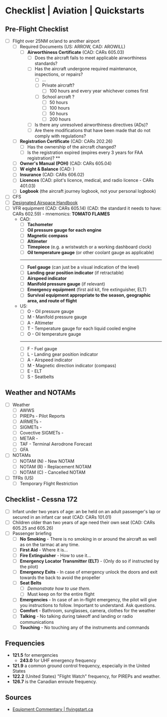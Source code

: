 # Checklist | Aviation | Quickstarts
## Pre-Flight Checklist
- [ ] Flight over 25NM or/and to another airport
  - [ ] Required Documents (US: ARROW, CAD: AROWILL)
    - [ ] **Airworthiness Certificate** (CAD: CARs 605.03)
      - [ ] Does the aircraft fails to meet applicable airworthiness standards?
      - [ ] Has the aircraft undergone required maintenance, inspections, or repairs?
        - [ ] ...
        - [ ] Private aircraft?
          - [ ] 100 hours and every year whichever comes first
        - [ ] School arcraft ?
          - [ ] 50 hours
          - [ ] 100 hours
          - [ ] 50 hours
          - [ ] 200 hours
      - [ ] Is there any unresolved airworthiness directives (ADs)?
      - [ ] Are there modifications that have been made that do not comply with regulations?
  - [ ] **Registration Certificate** (CAD: CARs 202.26)
    - [ ] Has the ownership of the aircraft changed?
    - [ ] Is the registration expired (expires every 3 years for FAA registration)? **
  - [ ] **Owner's Manual (POH)** (CAD: CARs 605.04)
  - [ ] **W eight & Balance** (CAD: )
  - [ ] **Insurance** (CAD: CARs 606.02)
  - [ ] **Licences** (CAD: pilot's licence, medical, and radio licence - CARs 401.03)
  - [ ] **Logbook** (the aircraft journey logbook, not your personal logbook)
- [ ] CFS
- [ ] [Designated Airspace Handbook](https://www.navcanada.ca/en/aeronautical-information/operational-guides.aspx#093dcf9f312e43df922dec86e7f295d7)
- [ ] VFR equipment (CAD: CARs 605.14) (CAD: the standard it needs to have: CARs 602.59) - mnemonics: **TOMATO FLAMES**
  - CAD: 
    - [ ] **Tachometer**
    - [ ] **Oil pressure gauge for each engine**
    - [ ] **Magnetic compass**
    - [ ] **Altimeter**
    - [ ] **Timepiece** (e.g. a wristwatch or a working dashboard clock)
    - [ ] **Oil temperature gauge** (or other coolant gauge as applicable)
    - ------
    - [ ] **Fuel gauge** (can just be a visual indication of the level)
    - [ ] **Landing gear position indicator** (if retractable)
    - [ ] **Airspeed indicator**
    - [ ] **Manifold pressure gauge** (if relevant)
    - [ ] **Emergency equipment** (first aid kit, fire extinguisher, ELT)
    - [ ] **Survival equipment appropriate to the season, geographic area, and route of flight**
  - US: 
    - [ ] O - Oil pressure gauge
    - [ ] M - Manifold pressure gauge
    - [ ] A - Altimeter
    - [ ] T - Temperature gauge for each liquid cooled engine
    - [ ] O - Oil temperature gauge
    - ------
    - [ ] F - Fuel gauge
    - [ ] L - Landing gear position indicator
    - [ ] A - Airspeed indicator
    - [ ] M - Magnetic direction indicator (compass)
    - [ ] E - ELT
    - [ ] S - Seatbelts
## Weather and NOTAMs
- [ ] Weather
  - [ ] AWWS
  - [ ] PIREPs - Pilot Reports
  - [ ] AIRMETs -
  - [ ] SIGMETs - 
  - [ ] Covective SIGMETs - 
  - [ ] METAR - 
  - [ ] TAF - Terminal Aerodrone Forecast 
  - [ ] GFA
- [ ] NOTAMs
  - [ ] NOTAM (N) - New NOTAM
  - [ ] NOTAM (R) - Replacement NOTAM
  - [ ] NOTAM (C) - Cancelled NOTAM
- [ ] TFRs (US)
  - [ ] Temporary Flight Restriction
## Checklist - Cessna 172
- [ ] Infant under two years of age: an be held on an adult passenger's lap or secured in an infant car seat (CAD: CARs 101.01)
- [ ] Children older than two years of age need their own seat (CAD: CARs 605.25 and 605.26)
- [ ] Passenger briefing
  - [ ] **No Smoking** - There is no smoking in or around the aircraft as well as on the tarmac at any time.
  - [ ] **First Aid** - Where it is...
  - [ ] **Fire Extinguisher** - How to use it...
  - [ ] **Emergency Locator Transmitter (ELT)** - (Only do so if instructed by the pilot)
  - [ ] **Emergency Exits** - In case of emergency unlock the doors and exit towards the back to avoid the propeller
  - [ ] **Seat Belts** 
    - [ ] *Demonstrate how to use them.*
    - [ ] Must keep on for the entire flight
  - [ ] **Emergencies** - In case of an in-flight emergency, the pilot will give you instructions to follow. Important to understand. Ask questions.
  - [ ] **Comfort** - Bathroom, sunglasses, camera, clothes for the weather
  - [ ] **Talking** - No talking during takeoff and landing or radio communications
  - [ ] **Touching** - No touching any of the instruments and commands

## Frequencies
- **121.5** for emergencies
  - **243.0** for UHF emergency frequency
- **121.9** a common ground control frequency, especially in the United States
- **122.2** (United States) "Flight Watch" frequency, for PIREPs and weather.
- **126.7** is the Canadian enroute frequency.

## Sources
- [Equipment Commentary | flyingstart.ca](https://www.flyingstart.ca/FlightTraining/PSTAR/5As.htm)
